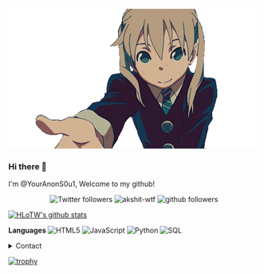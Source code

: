 ![YourAnonS0u1](https://github.com/HLoTW/HLoTW/blob/main/youranons0u1.gif?raw=true)

### Hi there 👋
I'm @YourAnonS0u1, Welcome to my github! 

<p align="center">
    <img src="https://img.shields.io/twitter/follow/YourAnonS0u1?label=Follow" alt="Twitter followers" />
    <img src="https://komarev.com/ghpvc/?username=HLoTW" alt="akshit-wtf" alt="Profile Views" />
    <img src="https://img.shields.io/github/followers/HLoTW?label=Follow&style=social" alt="github followers" />
</p>

[![HLoTW's github stats](https://github-readme-stats.vercel.app/api?username=HLoTW)](https://github.com/anuraghazra/github-readme-stats)



**Languages**
![HTML5](https://img.shields.io/badge/-HTML5-000000?style=flat&logo=HTML5)
![JavaScript](https://img.shields.io/badge/-JavaScript-000000?style=flat&logo=javascript)
![Python](https://img.shields.io/badge/-Python-000000?style=flat&logo=python)
![SQL](https://img.shields.io/badge/-SQL-000000?style=flat&logo=MySQL)

<details>
      <summary>Contact</summary>
  <p align=center>
    <a href="https://twitter.com/YourAnonS0u1">Twitter</a>
    <br>
</details>

[![trophy](https://github-profile-trophy.vercel.app/?username=HLoTW)](https://github.com/ryo-ma/github-profile-trophy)
